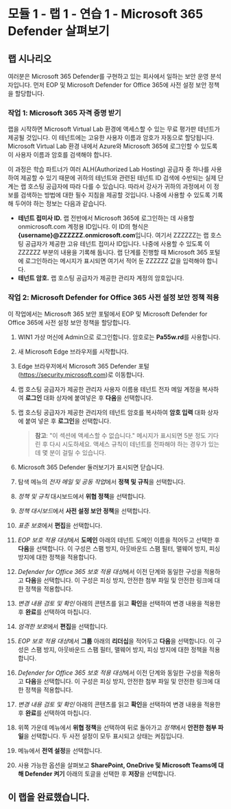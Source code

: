 ﻿---
lab:
    title: '연습 1 - Microsoft 365 Defender 살펴보기'
    module: '모듈 1 – Microsoft 365 Defender를 사용하여 위협 완화'
---

# 모듈 1 - 랩 1 - 연습 1 - Microsoft 365 Defender 살펴보기 

## 랩 시나리오

여러분은 Microsoft 365 Defender를 구현하고 있는 회사에서 일하는 보안 운영 분석자입니다. 먼저 EOP 및 Microsoft Defender for Office 365에 사전 설정 보안 정책을 할당합니다.


### 작업 1: Microsoft 365 자격 증명 받기

랩을 시작하면 Microsoft Virtual Lab 환경에 액세스할 수 있는 무료 평가판 테넌트가 제공될 것입니다. 이 테넌트에는 고유한 사용자 이름과 암호가 자동으로 할당됩니다. Microsoft Virtual Lab 환경 내에서 Azure와 Microsoft 365에 로그인할 수 있도록 이 사용자 이름과 암호를 검색해야 합니다. 

이 과정은 학습 파트너가 여러 ALH(Authorized Lab Hosting) 공급자 중 하나를 사용하여 제공할 수 있기 때문에 귀하의 테넌트와 관련된 테넌트 ID 검색에 수반되는 실제 단계는 랩 호스팅 공급자에 따라 다를 수 있습니다. 따라서 강사가 귀하의 과정에서 이 정보를 검색하는 방법에 대한 필수 지침을 제공할 것입니다. 나중에 사용할 수 있도록 기록해 두어야 하는 정보는 다음과 같습니다.

- **테넌트 접미사 ID.** 랩 전반에서 Microsoft 365에 로그인하는 데 사용할 onmicrosoft.com 계정용 ID입니다. 이 ID의 형식은 **{username}@ZZZZZZ.onmicrosoft.com**입니다. 여기서 ZZZZZZ는 랩 호스팅 공급자가 제공한 고유 테넌트 접미사 ID입니다. 나중에 사용할 수 있도록 이 ZZZZZZ 부분의 내용을 기록해 둡니다. 랩 단계를 진행할 때 Microsoft 365 포털에 로그인하라는 메시지가 표시되면 여기서 적어 둔 ZZZZZZ 값을 입력해야 합니다.
- **테넌트 암호.** 랩 호스팅 공급자가 제공한 관리자 계정의 암호입니다.


### 작업 2: Microsoft Defender for Office 365 사전 설정 보안 정책 적용

이 작업에서는 Microsoft 365 보안 포털에서 EOP 및 Microsoft Defender for Office 365에 사전 설정 보안 정책을 할당합니다.

1. WIN1 가상 머신에 Admin으로 로그인합니다. 암호로는 **Pa55w.rd**를 사용합니다.  

2. 새 Microsoft Edge 브라우저를 시작합니다.

3. Edge 브라우저에서 Microsoft 365 Defender 포털(https://security.microsoft.com)로 이동합니다.

4. 랩 호스팅 공급자가 제공한 관리자 사용자 이름용 테넌트 전자 메일 계정을 복사하여 **로그인** 대화 상자에 붙여넣은 후 **다음**을 선택합니다.

5. 랩 호스팅 공급자가 제공한 관리자의 테넌트 암호를 복사하여 **암호 입력** 대화 상자에 붙여 넣은 후 **로그인**을 선택합니다.

    >**참고**: "이 섹션에 액세스할 수 없습니다." 메시지가 표시되면 5분 정도 기다린 후 다시 시도하세요. 액세스 규칙이 테넌트를 전파해야 하는 경우가 있는데 몇 분이 걸릴 수 있습니다.  

6. Microsoft 365 Defender 둘러보기가 표시되면 닫습니다.

7. 탐색 메뉴의 *전자 메일 및 공동 작업*에서 **정책 및 규칙**을 선택합니다.

8. *정책 및 규칙* 대시보드에서 **위협 정책**을 선택합니다.

9. *정책 대시보드*에서 **사전 설정 보안 정책**을 선택합니다.

10. *표준 보호*에서 **편집**을 선택합니다.

11. *EOP 보호 적용 대상*에서 **도메인** 아래의 테넌트 도메인 이름을 적어두고 선택한 후 **다음**을 선택합니다. 이 구성은 스팸 방지, 아웃바운드 스팸 필터, 맬웨어 방지, 피싱 방지에 대한 정책을 적용합니다.

12. *Defender for Office 365 보호 적용 대상*에서 이전 단계와 동일한 구성을 적용하고 **다음**을 선택합니다. 이 구성은 피싱 방지, 안전한 첨부 파일 및 안전한 링크에 대한 정책을 적용합니다.

13. *변경 내용 검토 및 확인* 아래의 콘텐츠를 읽고 **확인**을 선택하여 변경 내용을 적용한 후 **완료**를 선택하여 마칩니다.

14. *엄격한 보호*에서 **편집**을 선택합니다.

15. *EOP 보호 적용 대상*에서 **그룹** 아래의 **리더십**을 적어두고 **다음**을 선택합니다. 이 구성은 스팸 방지, 아웃바운드 스팸 필터, 맬웨어 방지, 피싱 방지에 대한 정책을 적용합니다.

16. *Defender for Office 365 보호 적용 대상*에서 이전 단계와 동일한 구성을 적용하고 **다음**을 선택합니다. 이 구성은 피싱 방지, 안전한 첨부 파일 및 안전한 링크에 대한 정책을 적용합니다.

17. *변경 내용 검토 및 확인* 아래의 콘텐츠를 읽고 **확인**을 선택하여 변경 내용을 적용한 후 **완료**를 선택하여 마칩니다.

18. 위쪽 가운데 메뉴에서 **위협 정책**을 선택하여 뒤로 돌아가고 *정책*에서 **안전한 첨부 파일**을 선택합니다. 두 사전 설정이 모두 표시되고 상태는 켜짐입니다.

19. 메뉴에서 **전역 설정**을 선택합니다.

20. 사용 가능한 옵션을 살펴보고 **SharePoint, OneDrive 및 Microsoft Teams에 대해 Defender 켜기** 아래의 토글을 선택한 후 **저장**을 선택합니다.

## 이 랩을 완료했습니다.
